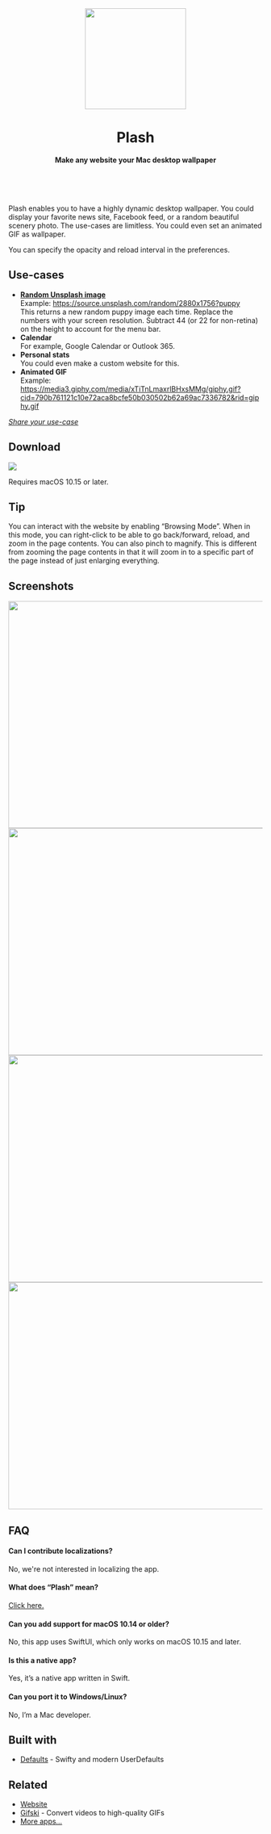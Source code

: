 <div align="center">
	<a href="https://sindresorhus.com/plash">
		<img src="Stuff/AppIcon-readme.png" width="200" height="200">
	</a>
	<h1>Plash</h1>
	<p>
		<b>Make any website your Mac desktop wallpaper</b>
	</p>
	<br>
	<br>
	<br>
</div>

Plash enables you to have a highly dynamic desktop wallpaper. You could display your favorite news site, Facebook feed, or a random beautiful scenery photo. The use-cases are limitless. You could even set an animated GIF as wallpaper.

You can specify the opacity and reload interval in the preferences.

## Use-cases

- [**Random Unsplash image**](https://source.unsplash.com)\
	Example: https://source.unsplash.com/random/2880x1756?puppy \
		This returns a new random puppy image each time.
		Replace the numbers with your screen resolution. Subtract 44 (or 22 for non-retina) on the height to account for the menu bar.
- **Calendar**\
	For example, Google Calendar or Outlook 365.
- **Personal stats**\
	You could even make a custom website for this.
- **Animated GIF**\
	Example: https://media3.giphy.com/media/xTiTnLmaxrlBHxsMMg/giphy.gif?cid=790b761121c10e72aca8bcfe50b030502b62a69ac7336782&rid=giphy.gif

[*Share your use-case*](https://github.com/sindresorhus/Plash/issues/1)

## Download

[![](https://linkmaker.itunes.apple.com/assets/shared/badges/en-us/macappstore-lrg.svg)](https://apps.apple.com/us/app/plash/id1494023538?mt=12)

Requires macOS 10.15 or later.

## Tip

You can interact with the website by enabling “Browsing Mode”. When in this mode, you can right-click to be able to go back/forward, reload, and zoom in the page contents. You can also pinch to magnify. This is different from zooming the page contents in that it will zoom in to a specific part of the page instead of just enlarging everything.

## Screenshots

<img src="Stuff/screenshot1.jpg" width="720" height="450">
<img src="Stuff/screenshot2.jpg" width="720" height="450">
<img src="Stuff/screenshot3.jpg" width="720" height="450">
<img src="Stuff/screenshot4.jpg" width="720" height="450">

## FAQ

#### Can I contribute localizations?

No, we're not interested in localizing the app.

#### What does “Plash” mean?

[Click here.](http://letmegooglethat.com/?q=define+plash)

#### Can you add support for macOS 10.14 or older?

No, this app uses SwiftUI, which only works on macOS 10.15 and later.

#### Is this a native app?

Yes, it’s a native app written in Swift.

#### Can you port it to Windows/Linux?

No, I’m a Mac developer.

## Built with

- [Defaults](https://github.com/sindresorhus/Defaults) - Swifty and modern UserDefaults

## Related

- [Website](https://sindresorhus.com/plash)
- [Gifski](https://github.com/sindresorhus/Gifski) - Convert videos to high-quality GIFs
- [More apps…](https://sindresorhus.com/apps)
